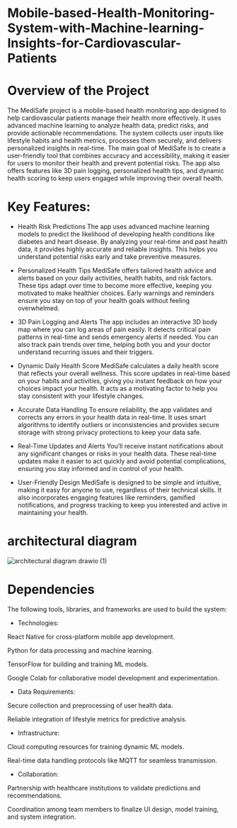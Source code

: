 # Mobile-based-Health-Monitoring-System-with-Machine-learning-Insights-for-Cardiovascular-Patients

# Overview of the Project

The MediSafe project is a mobile-based health monitoring app designed to help cardiovascular patients manage their health more effectively. It uses advanced machine learning to analyze health data, predict risks, and provide actionable recommendations. The system collects user inputs like lifestyle habits and health metrics, processes them securely, and delivers personalized insights in real-time.
The main goal of MediSafe is to create a user-friendly tool that combines accuracy and accessibility, making it easier for users to monitor their health and prevent potential risks. The app also offers features like 3D pain logging, personalized health tips, and dynamic health scoring to keep users engaged while improving their overall health.

# Key Features:

* Health Risk Predictions
The app uses advanced machine learning models to predict the likelihood of developing health conditions like diabetes and heart disease. By analyzing your real-time and past health data, it provides highly accurate and reliable insights. This helps you understand potential risks early and take preventive measures.

* Personalized Health Tips
MediSafe offers tailored health advice and alerts based on your daily activities, health habits, and risk factors. These tips adapt over time to become more effective, keeping you motivated to make healthier choices. Early warnings and reminders ensure you stay on top of your health goals without feeling overwhelmed.

* 3D Pain Logging and Alerts
The app includes an interactive 3D body map where you can log areas of pain easily. It detects critical pain patterns in real-time and sends emergency alerts if needed. You can also track pain trends over time, helping both you and your doctor understand recurring issues and their triggers.

* Dynamic Daily Health Score
MediSafe calculates a daily health score that reflects your overall wellness. This score updates in real-time based on your habits and activities, giving you instant feedback on how your choices impact your health. It acts as a motivating factor to help you stay consistent with your lifestyle changes.

* Accurate Data Handling
To ensure reliability, the app validates and corrects any errors in your health data in real-time. It uses smart algorithms to identify outliers or inconsistencies and provides secure storage with strong privacy protections to keep your data safe.

* Real-Time Updates and Alerts
You’ll receive instant notifications about any significant changes or risks in your health data. These real-time updates make it easier to act quickly and avoid potential complications, ensuring you stay informed and in control of your health.

* User-Friendly Design
MediSafe is designed to be simple and intuitive, making it easy for anyone to use, regardless of their technical skills. It also incorporates engaging features like reminders, gamified notifications, and progress tracking to keep you interested and active in maintaining your health.

# architectural diagram

![architectural diagram drawio (1)](https://github.com/user-attachments/assets/01cf74dd-4ee6-49b7-b77b-ba8f3d83e456)


# Dependencies

The following tools, libraries, and frameworks are used to build the system:

* Technologies:

React Native for cross-platform mobile app development.

Python for data processing and machine learning.

TensorFlow for building and training ML models.

Google Colab for collaborative model development and experimentation.

* Data Requirements:

Secure collection and preprocessing of user health data.

Reliable integration of lifestyle metrics for predictive analysis.

* Infrastructure:

Cloud computing resources for training dynamic ML models.

Real-time data handling protocols like MQTT for seamless transmission.

* Collaboration:

Partnership with healthcare institutions to validate predictions and recommendations.

Coordination among team members to finalize UI design, model training, and system integration.


